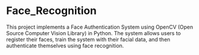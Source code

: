 # Face_Recognition
This project implements a Face Authentication System using OpenCV (Open Source Computer Vision Library) in Python. The system allows users to register their faces, train the system with their facial data, and then authenticate themselves using face recognition.
